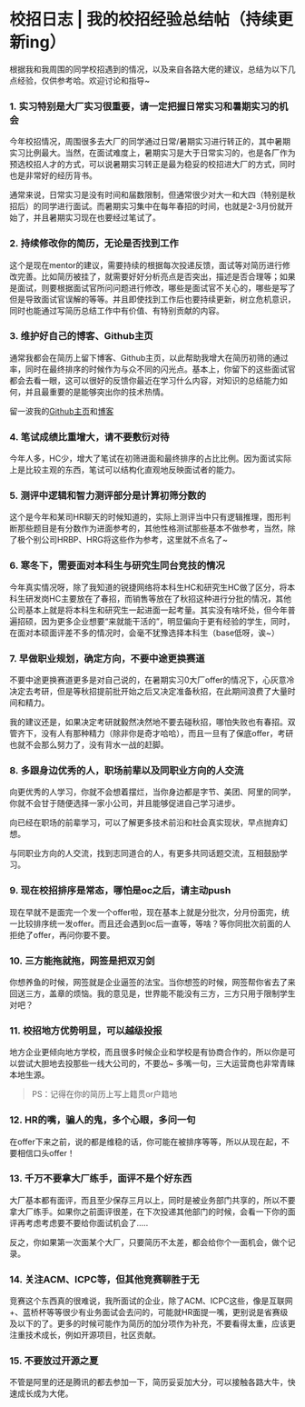 # 校招日志 | 我的校招经验总结帖（持续更新ing）

根据我和我周围的同学校招遇到的情况，以及来自各路大佬的建议，总结为以下几点经验，仅供参考哈。欢迎讨论和指导~

### 1. 实习特别是大厂实习很重要，请一定把握日常实习和暑期实习的机会

今年校招情况，周围很多去大厂的同学通过日常/暑期实习进行转正的，其中暑期实习比例最大。当然，在面试难度上，暑期实习是大于日常实习的，也是各厂作为预选校招人才的方式，可以说暑期实习转正是最为稳妥的校招进大厂的方式，同时也是非常好的经历背书。

通常来说，日常实习是没有时间和届数限制，但通常很少对大一和大四（特别是秋招后）的同学进行面试。而暑期实习集中在每年春招的时间，也就是2-3月份就开始了，并且暑期实习现在也要经过笔试了。

### 2. 持续修改你的简历，无论是否找到工作  

这个是现在mentor的建议，需要持续的根据每次投递反馈，面试等对简历进行修改完善。比如简历被挂了，就需要好好分析亮点是否突出，描述是否合理等；如果是面试，则要根据面试官所问问题进行修改，哪些是面试官不关心的，哪些是写了但是导致面试官误解的等等。并且即使找到工作后也要持续更新，树立危机意识，同时也能通过写简历总结工作中有价值、有特别贡献的内容。

### 3. 维护好自己的博客、Github主页 

通常我都会在简历上留下博客、Github主页，以此帮助我增大在简历初筛的通过率，同时在最终排序的时候作为与众不同的闪光点。基本上，你留下的这些面试官都会去看一眼，这可以很好的反馈你最近在学习什么内容，对知识的总结能力如何，并且最重要的是能够突出你的技术热情。

留一波我的[Github主页](https://github.com/MoMeak9)和[博客](https://yihuiblog.top/)

### 4. 笔试成绩比重增大，请不要敷衍对待

今年人多，HC少，增大了笔试在初筛进面和最终排序的占比比例。因为面试实际上是比较主观的东西，笔试可以结构化直观地反映面试者的能力。

### 5. 测评中逻辑和智力测评部分是计算初筛分数的

这个是今年和某司HR聊天的时候知道的，实际上测评当中只有逻辑推理，图形判断那些题目是有分数作为进面参考的，其他性格测试那些基本不做参考，当然，除了极个别公司HRBP、HRG将这些作为参考，这里就不点名了~

### 6. 寒冬下，需要面对本科生与研究生同台竞技的情况

今年真实情况呀，除了我知道的锐捷网络将本科生HC和研究生HC做了区分，将本科生研发岗HC主要放在了春招，而销售等放在了秋招这种进行分批的情况，其他公司基本上就是将本科生和研究生一起进面一起考量。其实没有啥坏处，但今年普遍招硕，因为更多企业想要“来就能干活的”，明显偏向于更有经验的学生，同时，在面对本硕面评差不多的情况时，会毫不犹豫选择本科生（base低呀，诶~）

### 7. 早做职业规划，确定方向，不要中途更换赛道  

不要中途更换赛道更多是对自己说的，在暑期实习0大厂offer的情况下，心灰意冷决定去考研，但是等秋招提前批开始之后又决定准备秋招，在此期间浪费了大量时间和精力。

我的建议还是，如果决定考研就毅然决然地不要去碰秋招，哪怕失败也有春招。双管齐下，没有人有那种精力（除非你是奇才哈哈），而且一旦有了保底offer，考研也就不会那么努力了，没有背水一战的赶脚。

### 8. 多跟身边优秀的人，职场前辈以及同职业方向的人交流  

向更优秀的人学习，你就不会想着摆烂，当你身边都是字节、美团、阿里的同学，你就不会甘于随便选择一家小公司，并且能够促进自己学习进步。

向已经在职场的前辈学习，可以了解更多技术前沿和社会真实现状，早点抛弃幻想。

与同职业方向的人交流，找到志同道合的人，有更多共同话题交流，互相鼓励学习。

### 9. 现在校招排序是常态，哪怕是oc之后，请主动push  

现在早就不是面完一个发一个offer啦，现在基本上就是分批次，分月份面完，统一比较排序统一发offer。而且还会遇到oc后一直等，等啥？等你同批次前面的人拒绝了offer，再问你要不要。

### 10. 三方能拖就拖，网签是把双刃剑  

你想养鱼的时候，网签就是企业逼签的法宝。当你想签的时候，网签帮你省去了来回送三方，盖章的烦恼。我的意见是，世界能不能没有三方，三方只用于限制学生对吧？

### 11. 校招地方优势明显，可以越级投报  

地方企业更倾向地方学校，而且很多时候企业和学校是有协商合作的，所以你是可以尝试大胆地去投那些一线大公司的，不要怂~ 多嘴一句，三大运营商也非常青睐本地生源。

> PS：记得在你的简历上写上籍贯or户籍地

### 12. HR的嘴，骗人的鬼，多个心眼，多问一句

在offer下来之前，说的都是维稳的话，你可能在被排序等等，所以从现在起，不要相信口头offer！

### 13. 千万不要拿大厂练手，面评不是个好东西  

大厂基本都有面评，而且至少保存三月以上，同时是被业务部门共享的，所以不要拿大厂练手。如果你之前面评很差，在下次投递其他部门的时候，会看一下你的面评再考虑考虑要不要给你面试机会了.....

反之，你如果第一次面某个大厂，只要简历不太差，都会给你个一面机会，做个记录。

### 14. 关注ACM、ICPC等，但其他竞赛聊胜于无

竞赛这个东西真的很难说，我所面试的企业，除了ACM、ICPC这些，像是互联网+、蓝桥杯等等很少有业务面试会去问的，可能就HR面提一嘴，更别说是省赛级及以下的了。更多的时候可能作为简历的加分项作为补充，不要看得太重，应该更注重技术成长，例如开源项目，社区贡献。

### 15. 不要放过开源之夏

不管是阿里的还是腾讯的都去参加一下，简历妥妥加大分，可以接触各路大牛，快速成长成为大佬。